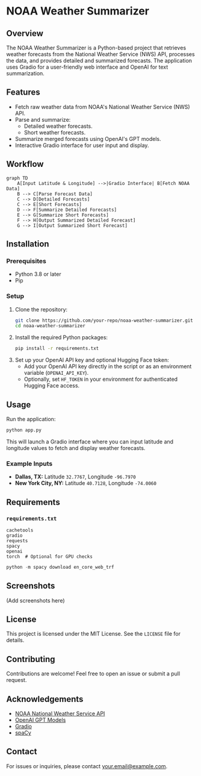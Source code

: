 # NOAA Weather Summarizer

## Overview

The NOAA Weather Summarizer is a Python-based project that retrieves weather forecasts from the National Weather Service (NWS) API, processes the data, and provides detailed and summarized forecasts. The application uses Gradio for a user-friendly web interface and OpenAI for text summarization.

## Features

- Fetch raw weather data from NOAA's National Weather Service (NWS) API.
- Parse and summarize:
  - Detailed weather forecasts.
  - Short weather forecasts.
- Summarize merged forecasts using OpenAI's GPT models.
- Interactive Gradio interface for user input and display.

## Workflow

```mermaid
graph TD
    A[Input Latitude & Longitude] -->|Gradio Interface| B[Fetch NOAA Data]
    B --> C[Parse Forecast Data]
    C --> D[Detailed Forecasts]
    C --> E[Short Forecasts]
    D --> F[Summarize Detailed Forecasts]
    E --> G[Summarize Short Forecasts]
    F --> H[Output Summarized Detailed Forecast]
    G --> I[Output Summarized Short Forecast]
```

## Installation

### Prerequisites

- Python 3.8 or later
- Pip

### Setup

1. Clone the repository:
    ```bash
    git clone https://github.com/your-repo/noaa-weather-summarizer.git
    cd noaa-weather-summarizer
    ```
2. Install the required Python packages:
    ```bash
    pip install -r requirements.txt
    ```
3. Set up your OpenAI API key and optional Hugging Face token:
    - Add your OpenAI API key directly in the script or as an environment variable (`OPENAI_API_KEY`).
    - Optionally, set `HF_TOKEN` in your environment for authenticated Hugging Face access.

## Usage

Run the application:

```bash
python app.py
```

This will launch a Gradio interface where you can input latitude and longitude values to fetch and display weather forecasts.

### Example Inputs

- **Dallas, TX:** Latitude `32.7767`, Longitude `-96.7970`
- **New York City, NY:** Latitude `40.7128`, Longitude `-74.0060`

## Requirements

### `requirements.txt`

```
cachetools
gradio
requests
spacy
openai
torch  # Optional for GPU checks
```

```python
python -m spacy download en_core_web_trf
```
## Screenshots

(Add screenshots here)

## License

This project is licensed under the MIT License. See the `LICENSE` file for details.

## Contributing

Contributions are welcome! Feel free to open an issue or submit a pull request.

## Acknowledgements

- [NOAA National Weather Service API](https://www.weather.gov/documentation/services-web-api)
- [OpenAI GPT Models](https://openai.com/)
- [Gradio](https://gradio.app/)
- [spaCy](https://spacy.io/)

## Contact

For issues or inquiries, please contact [your.email@example.com](mailto:your.email@example.com).

